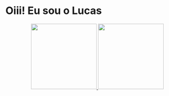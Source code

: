 <h1> Oiii! Eu sou o Lucas </h1>
<div align="center">
  <a href="https://github.com/lucasvonryn">
  <img height="180em" src="https://github-readme-stats.vercel.app/api?username=lucasvonryn&show_icons=true&theme=dracula&include_all_commits=true&count_private=true"/>
  <img height="180em" src="https://github-readme-stats.vercel.app/api/top-langs/?username=lucasvonryn&layout=compact&langs_count=7&theme=dracula"/>
</div>

